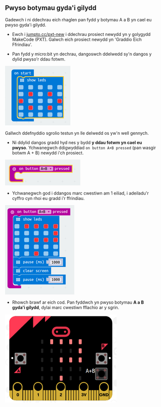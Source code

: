 ## Pwyso botymau gyda'i gilydd

Gadewch i ni ddechrau eich rhaglen pan fydd y botymau A a B yn cael eu pwyso gyda'i gilydd.

+ Ewch i <a href="http://jumpto.cc/pxt-new" target="_blank">jumpto.cc/pxt-new</a> i ddechrau prosiect newydd yn y golygydd MakeCode (PXT). Galwch eich prosiect newydd yn 'Graddio Eich Ffrindiau'.

+ Pan fydd y micro:bit yn dechrau, dangoswch ddelwedd sy'n dangos y dylid pwyso'r ddau fotwm.

![sgrinlun](images/rate-start-img.png)

Gallwch ddefnyddio sgrolio testun yn lle delwedd os yw'n well gennych.

+ Ni ddylid dangos gradd hyd nes y bydd **y ddau fotwm yn cael eu pwyso**. Ychwanegwch ddigwyddiad `on button A+B pressed` (pan wasgir botwm A + B) newydd i'ch prosiect.

![sgrinlun](images/rate-ab.png)

+ Ychwanegwch god i ddangos marc cwestiwn am 1 eiliad, i adeiladu'r cyffro cyn rhoi eu gradd i'r ffrindiau.

![sgrinlun](images/rate-question.png)

+ Rhowch brawf ar eich cod. Pan fyddwch yn pwyso botymau **A a B gyda'i gilydd**, dylai marc cwestiwn fflachio ar y sgrin.

![sgrinlun](images/rate-question-test.png)